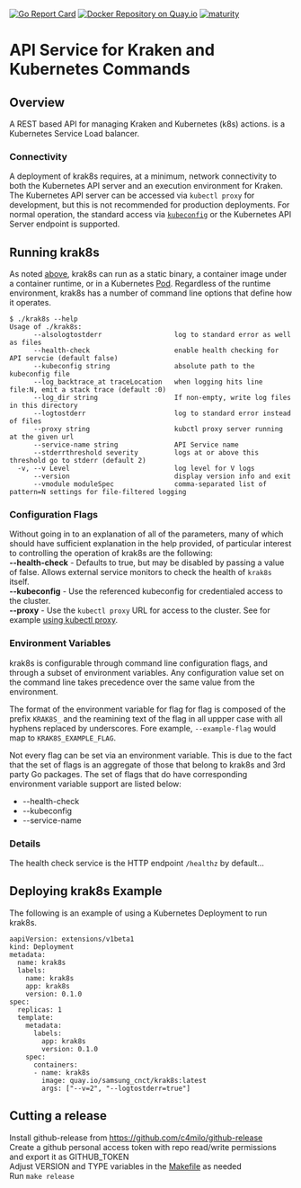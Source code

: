 [![Go Report Card](https://goreportcard.com/badge/github.com/samsung-cnct/krak8s)](https://goreportcard.com/badge/github.com/samsung-cnct/krak8s)
[![Docker Repository on Quay.io](https://quay.io/repository/samsung_cnct/krak8s/status "Docker Repository on Quay.io")](https://quay.io/repository/samsung_cnct/krak8s)
[![maturity](https://img.shields.io/badge/status-alpha-red.svg)](https://github.com/github.com/samsung-cnct/krak8s)

# API Service for Kraken and Kubernetes Commands
## Overview

A REST based API for managing Kraken and Kubernetes (k8s) actions. is a Kubernetes Service Load balancer.

### Connectivity
A deployment of krak8s requires, at a minimum, network connectivity to both the Kubernetes API server and an execution environment for Kraken. The Kubernetes API server can be accessed via `kubectl proxy` for development, but this is not recommended for production deployments. For normal operation, the standard access via [`kubeconfig`](https://kubernetes.io/docs/concepts/cluster-administration/authenticate-across-clusters-kubeconfig/) or the Kubernetes API Server endpoint is supported.

## Running krak8s

As noted [above](#overview), krak8s can run as a static binary, a container image under a container runtime, or in a Kubernetes [Pod](https://kubernetes.io/docs/concepts/workloads/pods/pod/). Regardless of the runtime environment, krak8s has a number of command line options that define how it operates.
```
$ ./krak8s --help
Usage of ./krak8s:
      --alsologtostderr                  log to standard error as well as files
      --health-check                     enable health checking for API servcie (default false)
      --kubeconfig string                absolute path to the kubeconfig file
      --log_backtrace_at traceLocation   when logging hits line file:N, emit a stack trace (default :0)
      --log_dir string                   If non-empty, write log files in this directory
      --logtostderr                      log to standard error instead of files
      --proxy string                     kubctl proxy server running at the given url
      --service-name string              API Service name
      --stderrthreshold severity         logs at or above this threshold go to stderr (default 2)
  -v, --v Level                          log level for V logs
      --version                          display version info and exit
      --vmodule moduleSpec               comma-separated list of pattern=N settings for file-filtered logging
```
### Configuration Flags
Without going in to an explanation of all of the parameters, many of which should have sufficient explanation in the help provided, of particular interest to controlling the operation of krak8s are the following:<br />
<b>--health-check</b> - Defaults to true, but may be disabled by passing a value of false. Allows external service monitors to check the health of `krak8s` itself.<br />
<b>--kubeconfig</b> - Use the referenced kubeconfig for credentialed access to the cluster.<br />
<b>--proxy</b> - Use the `kubectl proxy` URL for access to the cluster. See for example [using kubectl proxy](https://kubernetes.io/docs/concepts/cluster-administration/access-cluster/#using-kubectl-proxy).<br />

### Environment Variables
krak8s is configurable through command line configuration flags, and through a subset of environment variables. Any configuration value set on the command line takes precedence over the same value from the environment.

The format of the environment variable for flag for flag is composed of the prefix `KRAK8S_` and the reamining text of the flag in all uppper case with all hyphens replaced by underscores.  Fore example, `--example-flag` would map to `KRAK8S_EXAMPLE_FLAG`. 

Not every flag can be set via an environment variable.  This is due to the fact that the set of flags is an aggregate of those that belong to krak8s and 3rd party Go packages.  The set of flags that do have corresponding environment variable support are listed below:
* --health-check
* --kubeconfig
* --service-name

### Details
The health check service is the HTTP endpoint `/healthz` by default...  

## Deploying krak8s Example
The following is an example of using a Kubernetes Deployment to run krak8s. 
```
aapiVersion: extensions/v1beta1
kind: Deployment
metadata:
  name: krak8s
  labels:
    name: krak8s
    app: krak8s
    version: 0.1.0
spec:
  replicas: 1
  template:
    metadata:
      labels:
        app: krak8s
        version: 0.1.0
    spec:
      containers:
      - name: krak8s
        image: quay.io/samsung_cnct/krak8s:latest
        args: ["--v=2", "--logtostderr=true"]
```

## Cutting a release

Install github-release from https://github.com/c4milo/github-release  
Create a github personal access token with repo read/write permissions and export it as GITHUB_TOKEN  
Adjust VERSION and TYPE variables in the [Makefile](Makefile) as needed  
Run ```make release```

